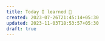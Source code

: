 ```yaml
---
title: Today I learned 📙
created: 2023-07-26T21:45:14+05:30
updated: 2023-11-03T18:53:57+05:30
draft: true
---
```


